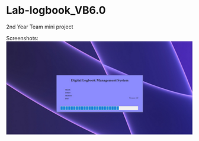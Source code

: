 # Lab-logbook_VB6.0

2nd Year Team mini project

Screenshots:
![bootup!](./screenShots/Screenshot%20from%202023-11-05%2021-58-48.png.jpg)
